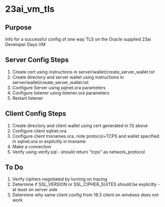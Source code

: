# 23ai_vm_tls

## Purpose
Info for a successful config of one way TLS on the Oracle supplied 23ai Developer Days VM

## Server Config Steps

1. Create cert using instructions in server/wallet/create_server_wallet.txt
2. Create directory and server wallet using instructions in server/wallet/create_server_wallet.txt
3. Configure Server using sqlnet.ora parameters
4. Configure listener using listener.ora parameters
5. Restart listener

## Client Config Steps
1. Create directory and client wallet using cert generated in (1) above
2. Configure client sqlnet.ora
3. Configure client tnsnames.ora, note protocol=TCPS and wallet specified in sqlnet.ora or explicitly in tnsname
4. Make a connection
5. Verify using verify.sql - should return "tcps" as network_protocol

## To Do
1. Verify ciphers negotiated by turning on tracing
2. Determine if SSL_VERSION or SSL_CIPHER_SUITES should be explicitly - at least on server side
3. Determine why same client config from 19.3 client on windows does not work
